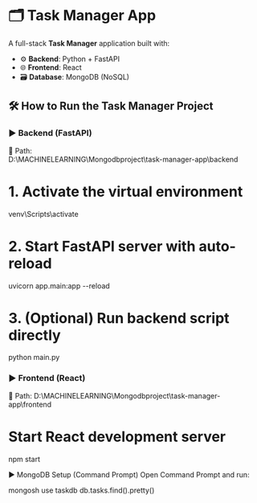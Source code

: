 # 🗂️ Task Manager App

A full-stack **Task Manager** application built with:

- ⚙️ **Backend**: Python + FastAPI  
- 🌐 **Frontend**: React  
- 🗃️ **Database**: MongoDB (NoSQL)

## 🛠 How to Run the Task Manager Project

### ▶️ Backend (FastAPI)

📂 Path:  
D:\MACHINELEARNING\Mongodbproject\task-manager-app\backend


# 1. Activate the virtual environment
venv\Scripts\activate

# 2. Start FastAPI server with auto-reload
uvicorn app.main:app --reload

# 3. (Optional) Run backend script directly
python main.py

### ▶️ Frontend (React)

📂 Path:
D:\MACHINELEARNING\Mongodbproject\task-manager-app\frontend

# Start React development server
npm start

▶️ MongoDB Setup (Command Prompt)
Open Command Prompt and run:

mongosh
use taskdb
db.tasks.find().pretty()
